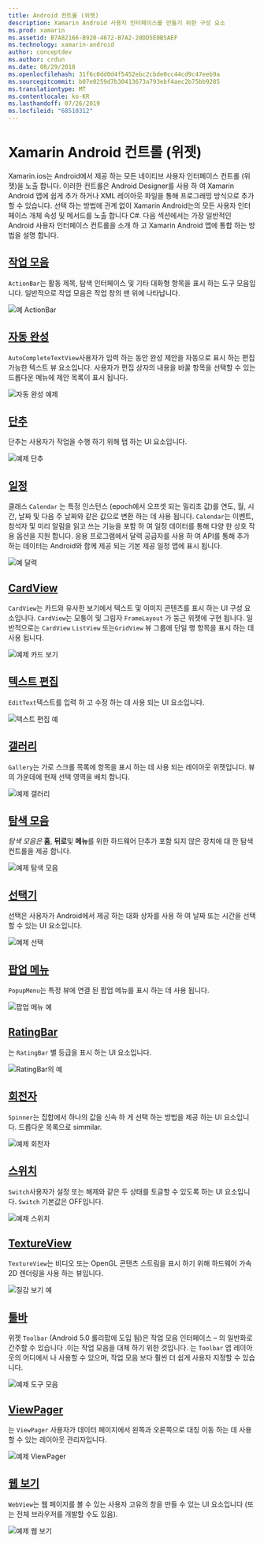 ```yaml
---
title: Android 컨트롤 (위젯)
description: Xamarin Android 사용자 인터페이스를 만들기 위한 구성 요소
ms.prod: xamarin
ms.assetid: B7A82166-B920-4672-B7A2-20DD5E0B5AEF
ms.technology: xamarin-android
author: conceptdev
ms.author: crdun
ms.date: 08/29/2018
ms.openlocfilehash: 31f6c0dd0d4f5452ebc2cbde0cc44cd9c47eeb9a
ms.sourcegitcommit: b07e0259d7b30413673a793ebf4aec2b75bb9285
ms.translationtype: MT
ms.contentlocale: ko-KR
ms.lasthandoff: 07/26/2019
ms.locfileid: "68510312"
---
```

# <a name="xamarinandroid-controls-widgets"></a>Xamarin Android 컨트롤 (위젯)

Xamarin.ios는 Android에서 제공 하는 모든 네이티브 사용자 인터페이스 컨트롤 (위젯)을 노출 합니다. 이러한 컨트롤은 Android Designer를 사용 하 여 Xamarin Android 앱에 쉽게 추가 하거나 XML 레이아웃 파일을 통해 프로그래밍 방식으로 추가할 수 있습니다. 선택 하는 방법에 관계 없이 Xamarin Android는의 모든 사용자 인터페이스 개체 속성 및 메서드를 노출 합니다 C#. 다음 섹션에서는 가장 일반적인 Android 사용자 인터페이스 컨트롤을 소개 하 고 Xamarin Android 앱에 통합 하는 방법을 설명 합니다.

## <a name="action-barandroiduser-interfacecontrolsaction-barmd"></a>[작업 모음](~/android/user-interface/controls/action-bar.md) 

`ActionBar`는 활동 제목, 탐색 인터페이스 및 기타 대화형 항목을 표시 하는 도구 모음입니다. 일반적으로 작업 모음은 작업 창의 맨 위에 나타납니다.

![예 ActionBar](images/action-bar.png)


## <a name="auto-completeandroiduser-interfacecontrolsauto-completemd"></a>[자동 완성](~/android/user-interface/controls/auto-complete.md)

`AutoCompleteTextView`사용자가 입력 하는 동안 완성 제안을 자동으로 표시 하는 편집 가능한 텍스트 뷰 요소입니다. 사용자가 편집 상자의 내용을 바꿀 항목을 선택할 수 있는 드롭다운 메뉴에 제안 목록이 표시 됩니다.

![자동 완성 예제](images/auto-complete.png)


## <a name="buttonsandroiduser-interfacecontrolsbuttonsindexmd"></a>[단추](~/android/user-interface/controls/buttons/index.md)

단추는 사용자가 작업을 수행 하기 위해 탭 하는 UI 요소입니다.

![예제 단추](images/buttons.png)


## <a name="calendarandroiduser-interfacecontrolscalendarmd"></a>[일정](~/android/user-interface/controls/calendar.md)

클래스 `Calendar` 는 특정 인스턴스 (epoch에서 오프셋 되는 밀리초 값)를 연도, 월, 시간, 날짜 및 다음 주 날짜와 같은 값으로 변환 하는 데 사용 됩니다.
`Calendar`는 이벤트, 참석자 및 미리 알림을 읽고 쓰는 기능을 포함 하 여 일정 데이터를 통해 다양 한 상호 작용 옵션을 지원 합니다. 응용 프로그램에서 달력 공급자를 사용 하 여 API를 통해 추가 하는 데이터는 Android와 함께 제공 되는 기본 제공 일정 앱에 표시 됩니다.

![예 달력](images/calendar.png)


## <a name="cardviewandroiduser-interfacecontrolscard-viewmd"></a>[CardView](~/android/user-interface/controls/card-view.md)

`CardView`는 카드와 유사한 보기에서 텍스트 및 이미지 콘텐츠를 표시 하는 UI 구성 요소입니다. `CardView`는 모퉁이 및 그림자 `FrameLayout` 가 둥근 위젯에 구현 됩니다. 일반적으로는 `CardView` `ListView` 또는`GridView` 뷰 그룹에 단일 행 항목을 표시 하는 데 사용 됩니다.

![예제 카드 보기](images/cardview.png)


## <a name="edit-textandroiduser-interfacecontrolsedit-textmd"></a>[텍스트 편집](~/android/user-interface/controls/edit-text.md)

`EditText`텍스트를 입력 하 고 수정 하는 데 사용 되는 UI 요소입니다.

![텍스트 편집 예](images/edit-text.png)


## <a name="galleryandroiduser-interfacecontrolsgallerymd"></a>[갤러리](~/android/user-interface/controls/gallery.md)

`Gallery`는 가로 스크롤 목록에 항목을 표시 하는 데 사용 되는 레이아웃 위젯입니다. 뷰의 가운데에 현재 선택 영역을 배치 합니다.

![예제 갤러리](images/gallery.png)


## <a name="navigation-barandroiduser-interfacecontrolsnavigation-barmd"></a>[탐색 모음](~/android/user-interface/controls/navigation-bar.md)

*탐색 모음은* **홈**, **뒤로**및 **메뉴**를 위한 하드웨어 단추가 포함 되지 않은 장치에 대 한 탐색 컨트롤을 제공 합니다.

![예제 탐색 모음](images/navigation-bar.png)


## <a name="pickersandroiduser-interfacecontrolspickersindexmd"></a>[선택기](~/android/user-interface/controls/pickers/index.md)

선택은 사용자가 Android에서 제공 하는 대화 상자를 사용 하 여 날짜 또는 시간을 선택할 수 있는 UI 요소입니다.

![예제 선택](images/picker.png)


## <a name="popup-menuandroiduser-interfacecontrolspopup-menumd"></a>[팝업 메뉴](~/android/user-interface/controls/popup-menu.md)

`PopupMenu`는 특정 뷰에 연결 된 팝업 메뉴를 표시 하는 데 사용 됩니다.

![팝업 메뉴 예](images/popup-menu.png)


## <a name="ratingbarandroiduser-interfacecontrolsratingbarmd"></a>[RatingBar](~/android/user-interface/controls/ratingbar.md)

는 `RatingBar` 별 등급을 표시 하는 UI 요소입니다.

![RatingBar의 예](ratingbar-images/01-ratingbar.png)


## <a name="spinnerandroiduser-interfacecontrolsspinnermd"></a>[회전자](~/android/user-interface/controls/spinner.md)

`Spinner`는 집합에서 하나의 값을 신속 하 게 선택 하는 방법을 제공 하는 UI 요소입니다. 드롭다운 목록으로 simmilar. 

![예제 회전자](images/spinner.png)


## <a name="switchandroiduser-interfacecontrolsswitchmd"></a>[스위치](~/android/user-interface/controls/switch.md)

`Switch`사용자가 설정 또는 해제와 같은 두 상태를 토글할 수 있도록 하는 UI 요소입니다. `Switch` 기본값은 OFF입니다.

![예제 스위치](images/switch.png)


## <a name="textureviewandroiduser-interfacecontrolstexture-viewmd"></a>[TextureView](~/android/user-interface/controls/texture-view.md)

`TextureView`는 비디오 또는 OpenGL 콘텐츠 스트림을 표시 하기 위해 하드웨어 가속 2D 렌더링을 사용 하는 뷰입니다.

![질감 보기 예](images/texture-view.png)


## <a name="toolbarandroiduser-interfacecontrolstool-barindexmd"></a>[툴바](~/android/user-interface/controls/tool-bar/index.md)

위젯 `Toolbar` (Android 5.0 롤리팝에 도입 됨)은 작업 모음 인터페이스 &ndash; 의 일반화로 간주할 수 있습니다 .이는 작업 모음을 대체 하기 위한 것입니다. 는 `Toolbar` 앱 레이아웃의 어디에서 나 사용할 수 있으며, 작업 모음 보다 훨씬 더 쉽게 사용자 지정할 수 있습니다.

![예제 도구 모음](images/toolbar.png)


## <a name="viewpagerandroiduser-interfacecontrolsview-pagerindexmd"></a>[ViewPager](~/android/user-interface/controls/view-pager/index.md) 

는 `ViewPager` 사용자가 데이터 페이지에서 왼쪽과 오른쪽으로 대칭 이동 하는 데 사용할 수 있는 레이아웃 관리자입니다.

![예제 ViewPager](images/viewpager.png)


## <a name="webviewandroiduser-interfacecontrolsweb-viewmd"></a>[웹 보기](~/android/user-interface/controls/web-view.md)

`WebView`는 웹 페이지를 볼 수 있는 사용자 고유의 창을 만들 수 있는 UI 요소입니다 (또는 전체 브라우저를 개발할 수도 있음).

![예제 웹 보기](images/web-view.png)

